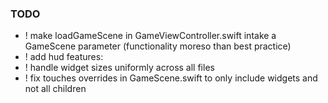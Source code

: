 ### TODO
* ! make loadGameScene in GameViewController.swift intake a GameScene parameter (functionality moreso than best practice)
* ! add hud features:
* ! handle widget sizes uniformly across all files
* ! fix touches overrides in GameScene.swift to only include widgets and not all children
